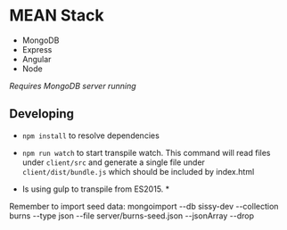 # MEAN Stack

* MongoDB
* Express
* Angular
* Node

*Requires MongoDB server running*

## Developing

* `npm install` to resolve dependencies
* `npm run watch` to start transpile watch. This command will read files under `client/src` and generate a single file under `client/dist/bundle.js` which should be included by index.html

* Is using gulp to transpile from ES2015. *

Remember to import seed data: mongoimport --db sissy-dev --collection burns --type json --file server/burns-seed.json --jsonArray --drop


